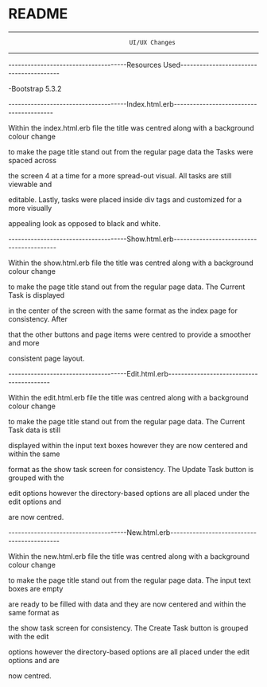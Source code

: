 # README
-------------------------------------------------------------------------------------------

                                      UI/UX Changes

-------------------------------------------------------------------------------------------


-------------------------------------Resources Used----------------------------------------

-Bootstrap 5.3.2


-------------------------------------Index.html.erb----------------------------------------

Within the index.html.erb file the title was centred along with a background colour change 

to make the page title stand out from the regular page data the Tasks were spaced across 

the screen 4 at a time for a more spread-out visual. All tasks are still viewable and 

editable. Lastly, tasks were placed inside div tags and customized for a more visually 

appealing look as opposed to black and white.


-------------------------------------Show.html.erb-----------------------------------------

Within the show.html.erb file the title was centred along with a background colour change 

to make the page title stand out from the regular page data. The Current Task is displayed

in the center of the screen with the same format as the index page for consistency. After 

that the other buttons and page items were centred to provide a smoother and more 

consistent page layout.


-------------------------------------Edit.html.erb-----------------------------------------

Within the edit.html.erb file the title was centred along with a background colour change

to make the page title stand out from the regular page data. The Current Task data is still

displayed within the input text boxes however they are now centered and within the same 

format as the show task screen for consistency. The Update Task button is grouped with the

edit options however the directory-based options are all placed under the edit options and

are now centred.


-------------------------------------New.html.erb-------------------------------------------

Within the new.html.erb file the title was centred along with a background colour change 

to make the page title stand out from the regular page data. The input text boxes are empty

are ready to be filled with data and they are now centered and within the same format as 

the show task screen for consistency. The Create Task button is grouped with the edit 

options however the directory-based options are all placed under the edit options and are

now centred.


